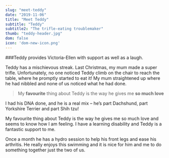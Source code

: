 ```yaml
---
slug: "meet-teddy"
date: "2019-11-06"
title: "Meet Teddy"
subtitle: "Teddy"
subtitle2: "The trifle-eating troublemaker"
thumb: "teddy-header.jpg"
dom: false
icon: 'dom-new-icon.png'
---
```


###Teddy provides Victoria-Ellen with support as well as a laugh. 

Teddy has a mischievous streak. Last Christmas, my mum made a super trifle. Unfortunately, no one noticed Teddy climb on the chair to reach the table, where he promptly started to eat it! My mum straightened up where he had nibbled and none of us noticed what he had done.

> My **favourite** thing about Teddy is the way he gives me **so much love**

I had his DNA done, and he is a real mix – he’s part Dachshund, part Yorkshire Terrier and part Shih tzu! 

My favourite thing about Teddy is the way he gives me so much love and seems to know how I am feeling. I have a learning disability and Teddy is a fantastic support to me. 

Once a month he has a hydro session to help his front legs and ease his arthritis. He really enjoys this swimming and it is nice for him and me to do something together just the two of us. 